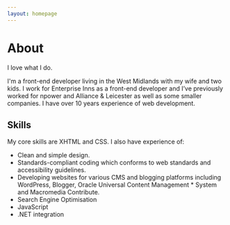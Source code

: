 ```yaml
---
layout: homepage
---
```


# About

<!--
ave spent over 10 years building websites for companies such as npower and Alliance & Leicester.
I currently work as a Senior Front End Developer for npower, managing the workload of the front end team as well developing. Read more about my work at npower.
I aim to create clean, usable, goal-driven websites that are built to convert.
My core skills are (X)HTML and CSS but I also have experience of:
Standards-compliant coding which conforms to accessibility guidelines.
Developing websites for various CMS and blogging platforms including WordPress, Blogger, Oracle Universal Content Management System and Macromedia Contribute.
Search Engine Optimisation
jQuery
.NET integration
Photoshop/Fireworks
-->

I love what I do.

I'm a front-end developer living in the West Midlands with my wife and two kids. I work for Enterprise Inns  as a front-end developer and I’ve previously worked for npower and Alliance & Leicester as well as some smaller companies. I have over 10 years experience of web development.

## Skills

My core skills are XHTML and CSS. I also have experience of:

* Clean and simple design.
* Standards-compliant coding which conforms to web standards and accessibility guidelines.
* Developing websites for various CMS and blogging platforms including WordPress, Blogger, Oracle Universal Content Management * System and Macromedia Contribute.
* Search Engine Optimisation
* JavaScript
* .NET integration